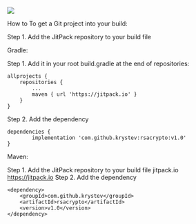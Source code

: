 [![](https://jitpack.io/v/krystev/rsacrypto.svg)](https://jitpack.io/#krystev/rsacrypto)

How to
To get a Git project into your build:

Step 1. Add the JitPack repository to your build file

Gradle:

Step 1. Add it in your root build.gradle at the end of repositories:

	allprojects {
		repositories {
			...
			maven { url 'https://jitpack.io' }
		}
	}
Step 2. Add the dependency

	dependencies {
	        implementation 'com.github.krystev:rsacrypto:v1.0'
	}

Maven:

Step 1. Add the JitPack repository to your build file
	<repositories>
		<repository>
		    <id>jitpack.io</id>
		    <url>https://jitpack.io</url>
		</repository>
	</repositories>
Step 2. Add the dependency

	<dependency>
	    <groupId>com.github.krystev</groupId>
	    <artifactId>rsacrypto</artifactId>
	    <version>v1.0</version>
	</dependency>
